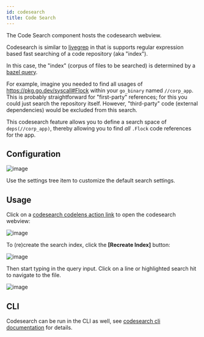 ```yaml
---
id: codesearch
title: Code Search
---
```


The Code Search component hosts the codesearch webview.

Codesearch is similar to [livegrep](https://github.com/livegrep/livegrep) in
that is supports regular expression based fast searching of a code repository
(aka "index").

In this case, the "index" (corpus of files to be searched) is determined by a
[bazel query](https://docs.bazel.build/versions/main/query-how-to.html).

For example, imagine you needed to find all usages of
https://pkg.go.dev/syscall#Flock within your `go_binary` named `//corp_app`.
This is probably straightforward for "first-party" references; for this you
could just search the repository itself.  However, "third-party" code (external
dependencies) would be excluded from this search.

This codesearch feature allows you to define a search space of
`deps(//corp_app)`, thereby allowing you to find *all* `.Flock` code references
for the app.

## Configuration

![image](https://user-images.githubusercontent.com/50580/144536743-3b397838-305b-49f3-9dd6-b74912c895fb.png)

Use the settings tree item to customize the default search settings.

## Usage

Click on a [codesearch codelens action link](starlark-language-server#codelens)
to open the codesearch webview:

![image](https://user-images.githubusercontent.com/50580/144537715-1b754619-e062-4023-ae7a-5c356a63955a.png)

To (re)create the search index, click the **[Recreate Index]** button:

![image](https://user-images.githubusercontent.com/50580/144537772-977b43b4-1ef6-44de-8c6a-eeb197292a76.png)

Then start typing in the query input.  Click on a line or highlighted search hit to navigate to the file.

![image](https://user-images.githubusercontent.com/50580/144538088-a25005f0-6578-4eb2-bbf5-ebd64223c6aa.png)

## CLI

Codesearch can be run in the CLI as well, see [codesearch cli
documentation](cli/codesearch) for details.
